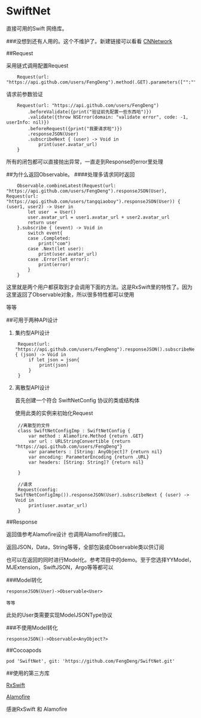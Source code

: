 # SwiftNet
直接可用的Swift 网络库。


###没想到还有人用的。这个不维护了。新建链接可以看看
[CNNetwork](https://github.com/FengDeng/CNNetwork)


##Request

采用链式调用配置Request
	
		Request(url: "https://api.github.com/users/FengDeng").method(.GET).parameters(["":""]).headers(["":""])……
		
请求前参数验证

		Request(url: "https://api.github.com/users/FengDeng")
            .beforeValidate({print("验证前先配置一些东西哈")})
            .validate({throw NSError(domain: "validate error", code: -1, userInfo: nil)})
            .beforeRequest({print("我要请求啦")})
            .responseJSON(User)
            .subscribeNext { (user) -> Void in
                print(user.avatar_url)
        }	
        
        
所有的闭包都可以直接抛出异常，一直走到Response的error里处理

##为什么返回Observable。
####处理多请求同时返回

		Observable.combineLatest(Request(url: "https://api.github.com/users/FengDeng").responseJSON(User), Request(url: "https://api.github.com/users/tangqiaoboy").responseJSON(User)) { (user1, user2) -> User in
            let user  = User()
            user.avatar_url = user1.avatar_url + user2.avatar_url
            return user
        }.subscribe { (event) -> Void in
            switch event{
            case .Completed:
                print("com")
            case .Next(let user):
                print(user.avatar_url)
            case .Error(let error):
                print(error)
            }
        }
        
这里就是两个用户都获取到才会调用下面的方法。这是RxSwift里的特性了。因为这里返回了Observable对象，所以很多特性都可以使用	

等等
		
##可用于两种API设计		


1. 集约型API设计
		
		Request(url: "https://api.github.com/users/FengDeng").responseJSON().subscribeNext { (json) -> Void in
            if let json = json{
                print(json)
            }
        }

2. 离散型API设计

	首先创建一个符合 SwiftNetConfig 协议的类或结构体
	
	使用此类的实例来初始化Request
		
		//离散型的文件
		class SwiftNetConfigImp : SwiftNetConfig {
    		var method : Alamofire.Method {return .GET}
    		var url : URLStringConvertible {return "https://api.github.com/users/FengDeng"}
    		var parameters : [String: AnyObject]? {return nil}
    		var encoding: ParameterEncoding {return .URL}
    		var headers: [String: String]? {return nil}
    
		}
		
		//请求
		Request(config: SwiftNetConfigImp()).responseJSON(User).subscribeNext { (user) -> Void in
            print(user.avatar_url)
        }
        
        
        
        
##Response

返回值参考Alamofire设计 也调用Alamofire的接口。

返回JSON，Data，String等等，全部包装成Observable类以供订阅

也可以在返回的同时进行Model化。参考项目中的demo。至于您选择YYModel，MJExtension，SwiftJSON，Argo等等都可以

###Model转化

	responseJSON(User)->Observable<User>
	
	等等

此处的User类需要实现ModelJSONType协议

###不使用Model转化

	responseJSON()->Observable<AnyObject?>
	
	
##Cocoapods

	pod 'SwiftNet', git: 'https://github.com/FengDeng/SwiftNet.git'

##使用的第三方库
	
[RxSwift](https://github.com/ReactiveX/RxSwift)
	
[Alamofire](https://github.com/Alamofire/Alamofire)
	
感谢RxSwift 和 Alamofire
